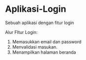 # Aplikasi-Login
Sebuah aplikasi dengan fitur login

Alur FItur Login:
1. Memasukkan email dan password
2. Menvalidasi masukan.
3. Menampilkan halaman beranda
